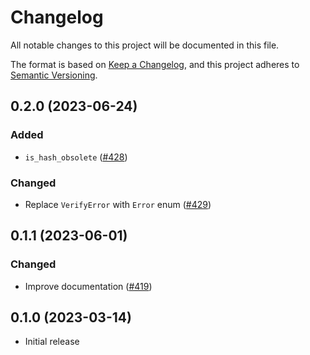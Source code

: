 # Changelog

All notable changes to this project will be documented in this file.

The format is based on [Keep a Changelog](https://keepachangelog.com/en/1.0.0/),
and this project adheres to [Semantic Versioning](https://semver.org/spec/v2.0.0.html).

## 0.2.0 (2023-06-24)
### Added
- `is_hash_obsolete` ([#428])

### Changed
- Replace `VerifyError` with `Error` enum ([#429])

[#428]: https://github.com/RustCrypto/password-hashes/pull/428
[#429]: https://github.com/RustCrypto/password-hashes/pull/429

## 0.1.1 (2023-06-01)
### Changed
- Improve documentation ([#419])

[#419]: https://github.com/RustCrypto/password-hashes/pull/419

## 0.1.0 (2023-03-14)
- Initial release
